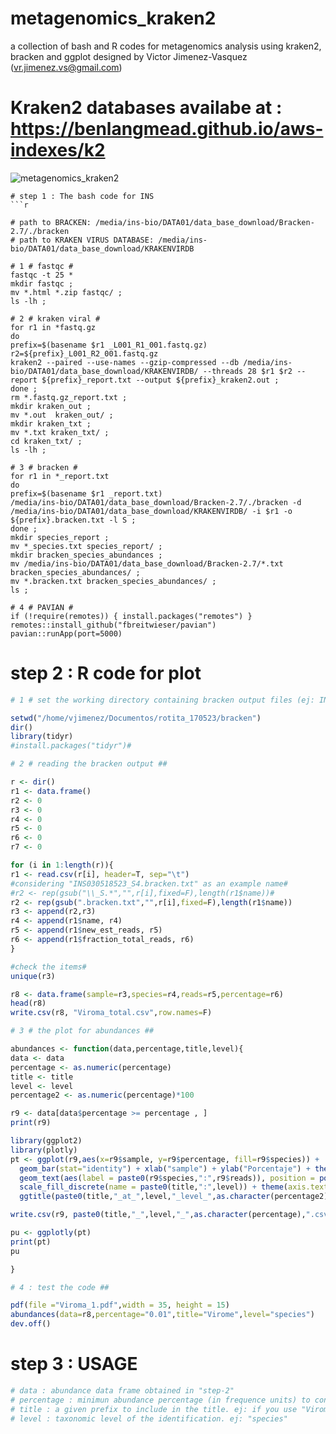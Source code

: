 # metagenomics_kraken2
a collection of bash and R codes for metagenomics analysis using kraken2, bracken and ggplot
designed by Victor Jimenez-Vasquez (vr.jimenez.vs@gmail.com)
# Kraken2 databases availabe at : https://benlangmead.github.io/aws-indexes/k2

![metagenomics_kraken2](https://github.com/Vjimenez-vasquez/metagenomics_kraken2/assets/89874227/3cfc3e29-98cd-40ca-8124-b51606ba3c2e)
```
# step 1 : The bash code for INS
```r

# path to BRACKEN: /media/ins-bio/DATA01/data_base_download/Bracken-2.7/./bracken
# path to KRAKEN VIRUS DATABASE: /media/ins-bio/DATA01/data_base_download/KRAKENVIRDB

# 1 # fastqc #
fastqc -t 25 *
mkdir fastqc ; 
mv *.html *.zip fastqc/ ; 
ls -lh ; 

# 2 # kraken viral #
for r1 in *fastq.gz
do
prefix=$(basename $r1 _L001_R1_001.fastq.gz)
r2=${prefix}_L001_R2_001.fastq.gz
kraken2 --paired --use-names --gzip-compressed --db /media/ins-bio/DATA01/data_base_download/KRAKENVIRDB/ --threads 28 $r1 $r2 --report ${prefix}_report.txt --output ${prefix}_kraken2.out ;
done ;
rm *.fastq.gz_report.txt ; 
mkdir kraken_out ;
mv *.out  kraken_out/ ;
mkdir kraken_txt ; 
mv *.txt kraken_txt/ ;  
cd kraken_txt/ ; 
ls -lh ; 

# 3 # bracken #
for r1 in *_report.txt
do
prefix=$(basename $r1 _report.txt)
/media/ins-bio/DATA01/data_base_download/Bracken-2.7/./bracken -d /media/ins-bio/DATA01/data_base_download/KRAKENVIRDB/ -i $r1 -o ${prefix}.bracken.txt -l S ; 
done ; 
mkdir species_report ; 
mv *_species.txt species_report/ ;
mkdir bracken_species_abundances ;  
mv /media/ins-bio/DATA01/data_base_download/Bracken-2.7/*.txt bracken_species_abundances/ ; 
mv *.bracken.txt bracken_species_abundances/ ;
ls ;

# 4 # PAVIAN #
if (!require(remotes)) { install.packages("remotes") }
remotes::install_github("fbreitwieser/pavian")
pavian::runApp(port=5000)
```

# step 2 : R code for plot
```r
# 1 # set the working directory containing bracken output files (ej: INS030518523_S4.bracken.txt) #

setwd("/home/vjimenez/Documentos/rotita_170523/bracken")
dir()
library(tidyr)
#install.packages("tidyr")#

# 2 # reading the bracken output ##

r <- dir()
r1 <- data.frame()
r2 <- 0
r3 <- 0 
r4 <- 0 
r5 <- 0 
r6 <- 0 
r7 <- 0 

for (i in 1:length(r)){
r1 <- read.csv(r[i], header=T, sep="\t")
#considering "INS030518523_S4.bracken.txt" as an example name#
#r2 <- rep(gsub("\\_S.*","",r[i],fixed=F),length(r1$name))#
r2 <- rep(gsub(".bracken.txt","",r[i],fixed=F),length(r1$name))
r3 <- append(r2,r3)
r4 <- append(r1$name, r4)
r5 <- append(r1$new_est_reads, r5)
r6 <- append(r1$fraction_total_reads, r6)
}

#check the items# 
unique(r3)

r8 <- data.frame(sample=r3,species=r4,reads=r5,percentage=r6)
head(r8)
write.csv(r8, "Viroma_total.csv",row.names=F)

# 3 # the plot for abundances ##

abundances <- function(data,percentage,title,level){
data <- data
percentage <- as.numeric(percentage)
title <- title
level <- level
percentage2 <- as.numeric(percentage)*100

r9 <- data[data$percentage >= percentage , ]
print(r9)

library(ggplot2)
library(plotly)
pt <- ggplot(r9,aes(x=r9$sample, y=r9$percentage, fill=r9$species)) + 
  geom_bar(stat="identity") + xlab("sample") + ylab("Porcentaje") + theme_minimal() + theme(legend.position = 'bottom') + 
  geom_text(aes(label = paste0(r9$species,":",r9$reads)), position = position_stack(vjust = 0.5), colour = "black", size = 2) + 
  scale_fill_discrete(name = paste0(title,":",level)) + theme(axis.text.x = element_text(angle = 45)) + 
  ggtitle(paste0(title,"_at_",level,"_level_",as.character(percentage2),"%_abundance"))

write.csv(r9, paste0(title,"_",level,"_",as.character(percentage),".csv"),row.names=F)

pu <- ggplotly(pt)
print(pt)
pu

}

# 4 : test the code ## 

pdf(file ="Viroma_1.pdf",width = 35, height = 15)
abundances(data=r8,percentage="0.01",title="Virome",level="species")
dev.off()
```

# step 3 : USAGE #
```r
# data : abundance data frame obtained in "step-2"
# percentage : minimun abundance percentage (in frequence units) to consider ej. 1% = 0.01 , 0.1% = 0.001 , 50% = 0.5
# title : a given prefix to include in the title. ej: if you use "Virome" word, the final title will include the "level" and the "percentage" to obtain the final title : "Virome_at_species_level_1%_abundance"
# level : taxonomic level of the identification. ej: "species"
```
